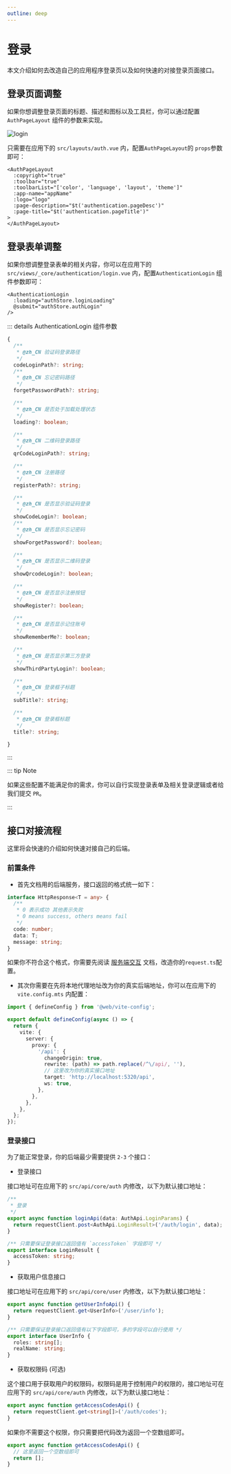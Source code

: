 ```yaml
---
outline: deep
---
```


# 登录

本文介绍如何去改造自己的应用程序登录页以及如何快速的对接登录页面接口。

## 登录页面调整

如果你想调整登录页面的标题、描述和图标以及工具栏，你可以通过配置 `AuthPageLayout` 组件的参数来实现。

![login](/guide/login.png)

只需要在应用下的 `src/layouts/auth.vue` 内，配置`AuthPageLayout`的 `props`参数即可：

```vue {2-7}
<AuthPageLayout
  :copyright="true"
  :toolbar="true"
  :toolbarList="['color', 'language', 'layout', 'theme']"
  :app-name="appName"
  :logo="logo"
  :page-description="$t('authentication.pageDesc')"
  :page-title="$t('authentication.pageTitle')"
>
</AuthPageLayout>
```

## 登录表单调整

如果你想调整登录表单的相关内容，你可以在应用下的 `src/views/_core/authentication/login.vue` 内，配置`AuthenticationLogin` 组件参数即可：

```vue
<AuthenticationLogin
  :loading="authStore.loginLoading"
  @submit="authStore.authLogin"
/>
```

::: details AuthenticationLogin 组件参数

```ts
{
  /**
   * @zh_CN 验证码登录路径
   */
  codeLoginPath?: string;
  /**
   * @zh_CN 忘记密码路径
   */
  forgetPasswordPath?: string;

  /**
   * @zh_CN 是否处于加载处理状态
   */
  loading?: boolean;

  /**
   * @zh_CN 二维码登录路径
   */
  qrCodeLoginPath?: string;

  /**
   * @zh_CN 注册路径
   */
  registerPath?: string;

  /**
   * @zh_CN 是否显示验证码登录
   */
  showCodeLogin?: boolean;
  /**
   * @zh_CN 是否显示忘记密码
   */
  showForgetPassword?: boolean;

  /**
   * @zh_CN 是否显示二维码登录
   */
  showQrcodeLogin?: boolean;

  /**
   * @zh_CN 是否显示注册按钮
   */
  showRegister?: boolean;

  /**
   * @zh_CN 是否显示记住账号
   */
  showRememberMe?: boolean;

  /**
   * @zh_CN 是否显示第三方登录
   */
  showThirdPartyLogin?: boolean;

  /**
   * @zh_CN 登录框子标题
   */
  subTitle?: string;

  /**
   * @zh_CN 登录框标题
   */
  title?: string;

}
```

:::

::: tip Note

如果这些配置不能满足你的需求，你可以自行实现登录表单及相关登录逻辑或者给我们提交 `PR`。

:::

## 接口对接流程

这里将会快速的介绍如何快速对接自己的后端。

### 前置条件

- 首先文档用的后端服务，接口返回的格式统一如下：

```ts
interface HttpResponse<T = any> {
  /**
   * 0 表示成功 其他表示失败
   * 0 means success, others means fail
   */
  code: number;
  data: T;
  message: string;
}
```

如果你不符合这个格式，你需要先阅读 [服务端交互](../essentials/server.md) 文档，改造你的`request.ts`配置。

- 其次你需要在先将本地代理地址改为你的真实后端地址，你可以在应用下的 `vite.config.mts` 内配置：

```ts
import { defineConfig } from '@web/vite-config';

export default defineConfig(async () => {
  return {
    vite: {
      server: {
        proxy: {
          '/api': {
            changeOrigin: true,
            rewrite: (path) => path.replace(/^\/api/, ''),
            // 这里改为你的真实接口地址
            target: 'http://localhost:5320/api',
            ws: true,
          },
        },
      },
    },
  };
});
```

### 登录接口

为了能正常登录，你的后端最少需要提供 `2-3` 个接口：

- 登录接口

接口地址可在应用下的 `src/api/core/auth` 内修改，以下为默认接口地址：

```ts
/**
 * 登录
 */
export async function loginApi(data: AuthApi.LoginParams) {
  return requestClient.post<AuthApi.LoginResult>('/auth/login', data);
}

/** 只需要保证登录接口返回值有 `accessToken` 字段即可 */
export interface LoginResult {
  accessToken: string;
}
```

- 获取用户信息接口

接口地址可在应用下的 `src/api/core/user` 内修改，以下为默认接口地址：

```ts
export async function getUserInfoApi() {
  return requestClient.get<UserInfo>('/user/info');
}

/** 只需要保证登录接口返回值有以下字段即可，多的字段可以自行使用 */
export interface UserInfo {
  roles: string[];
  realName: string;
}
```

- 获取权限码 (可选)

这个接口用于获取用户的权限码，权限码是用于控制用户的权限的，接口地址可在应用下的 `src/api/core/auth` 内修改，以下为默认接口地址：

```ts
export async function getAccessCodesApi() {
  return requestClient.get<string[]>('/auth/codes');
}
```

如果你不需要这个权限，你只需要把代码改为返回一个空数组即可。

```ts {2}
export async function getAccessCodesApi() {
  // 这里返回一个空数组即可
  return [];
}
```
